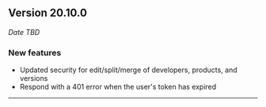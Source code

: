 
## Version 20.10.0
_Date TBD_

### New features
* Updated security for edit/split/merge of developers, products, and versions
* Respond with a 401 error when the user's token has expired

---
